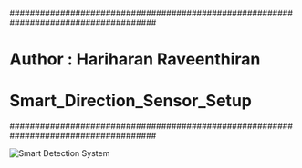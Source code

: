 #####################################################################################
#     Author : Hariharan Raveenthiran 
#     Smart_Direction_Sensor_Setup
#####################################################################################



![Smart Detection System](https://user-images.githubusercontent.com/44465072/143544872-ec16aeb9-ada4-44af-b72f-d5cde00bf585.png)

